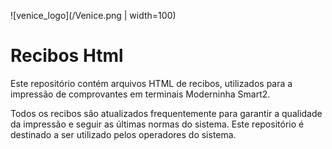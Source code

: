 ![venice_logo](/Venice.png | width=100)

# Recibos  Html
Este repositório contém arquivos HTML de recibos, utilizados para a impressão de comprovantes em terminais Moderninha Smart2. 

Todos os recibos são atualizados frequentemente para garantir a qualidade da impressão e seguir as últimas normas do sistema. Este repositório é destinado a ser utilizado pelos operadores do sistema.
